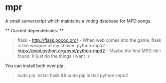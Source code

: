 mpr
===

A small serverscript which maintains a voting database for MPD songs.

** Current dependencies: **
>flask - http://flask.pocoo.org/ - When web comes into the game, flask is the weapon of my choice.
>python-mpd2 - https://pypi.python.org/pypi/python-mpd2 - Maybe the first MPD-lib i found. It just do the things i want :)

You can install both over pip.
>sudo pip install flask && sudo pip install python-mpd2
